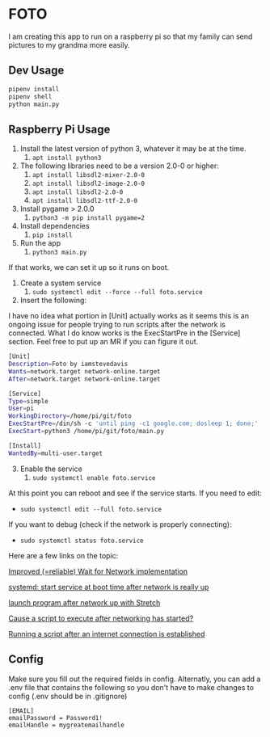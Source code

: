 # FOTO

I am creating this app to run on a raspberry pi so that my family can send pictures to my grandma more easily.

## Dev Usage

```bash
pipenv install
pipenv shell
python main.py
```

## Raspberry Pi Usage

1. Install the latest version of python 3, whatever it may be at the time.
   1. `apt install python3`
2. The following libraries need to be a version 2.0-0 or higher:
   1. `apt install libsdl2-mixer-2.0-0`
   2. `apt install libsdl2-image-2.0-0`
   3. `apt install libsdl2-2.0-0`
   4. `apt install libsdl2-ttf-2.0-0`
3. Install pygame > 2.0.0
   1. `python3 -m pip install pygame=2`
4. Install dependencies
   1. `pip install`
5. Run the app
   1. `python3 main.py`

If that works, we can set it up so it runs on boot.

1. Create a system service
   1. `sudo systemctl edit --force --full foto.service`
2. Insert the following:

I have no idea what portion in [Unit] actually works as it seems this is an ongoing issue for people trying to run scripts after the network is connected.  What I do know works is the ExecStartPre in the [Service] section. Feel free to put up an MR if you can figure it out.

```bash
[Unit]
Description=Foto by iamstevedavis
Wants=network.target network-online.target
After=network.target network-online.target

[Service]
Type=simple
User=pi
WorkingDirectory=/home/pi/git/foto
ExecStartPre=/din/sh -c 'until ping -c1 google.com; dosleep 1; done;'
ExecStart=python3 /home/pi/git/foto/main.py

[Install]
WantedBy=multi-user.target
```

3. Enable the service
   1. `sudo systemctl enable foto.service`

At this point you can reboot and see if the service starts.
If you need to edit:

- `sudo systemctl edit --full foto.service`

If you want to debug (check if the network is properly connecting):

- `sudo systemctl status foto.service`

Here are a few links on the topic:

[Improved (=reliable) Wait for Network implementation](https://www.raspberrypi.org/forums/viewtopic.php?t=187225)

[systemd: start service at boot time after network is really up](https://stackoverflow.com/questions/35805354/systemd-start-service-at-boot-time-after-network-is-really-up-for-wol-purpose/57469241#57469241)

[launch program after network up with Stretch](https://raspberrypi.stackexchange.com/questions/100666/launch-program-after-network-up-with-stretch)

[Cause a script to execute after networking has started?](https://unix.stackexchange.com/questions/126009/cause-a-script-to-execute-after-networking-has-started)

[Running a script after an internet connection is established](https://raspberrypi.stackexchange.com/questions/78991/running-a-script-after-an-internet-connection-is-established/79033)

## Config

Make sure you fill out the required fields in config. Alternatly, you can add a .env file that contains the following so you don't have to make changes to config (.env should be in .gitignore)

```properties
[EMAIL]
emailPassword = Password1!
emailHandle = mygreatemailhandle
```
